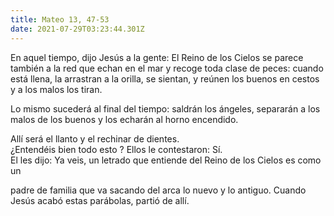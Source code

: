 ```yaml
---
title: Mateo 13, 47-53
date: 2021-07-29T03:23:44.301Z
---
```

En aquel tiempo, dijo Jesús a la gente: El Reino de los Cielos se parece también a la red que echan en el mar y recoge toda clase de peces: cuando está llena, la arrastran a la orilla, se sientan, y reúnen los buenos en cestos y a los malos los tiran.

Lo mismo sucederá al final del tiempo: saldrán los ángeles, separarán a los malos de los buenos y los echarán al horno encendido.

Allí será el llanto y el rechinar de dientes.\
¿Entendéis bien todo esto ? Ellos le contestaron: Sí.\
El les dijo: Ya veis, un letrado que entiende del Reino de los Cielos es como un

padre de familia que va sacando del arca lo nuevo y lo antiguo. Cuando Jesús acabó estas parábolas, partió de allí.